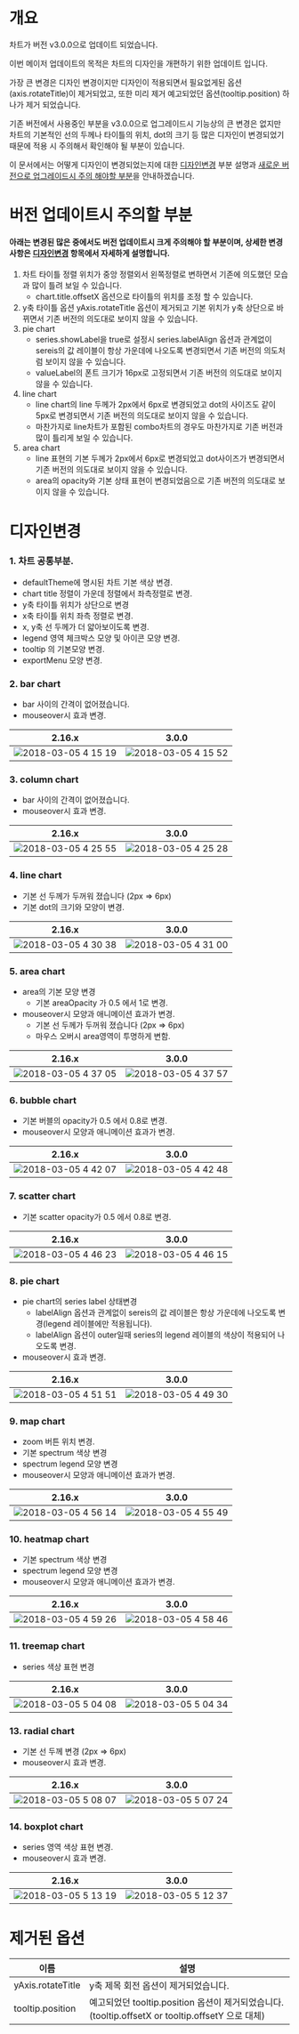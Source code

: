 
# 개요
 차트가 버전 v3.0.0으로 업데이트 되었습니다.

이번 메이저 업데이트의 목적은 차트의 디자인을 개편하기 위한 업데이트 입니다.

가장 큰 변경은 디자인 변경이지만 디자인이 적용되면서 필요없게된 옵션(axis.rotateTitle)이 제거되었고, 또한 미리 제거 예고되었던 옵션(tooltip.position) 하나가 제거 되었습니다.

기존 버전에서 사용중인 부분을 v3.0.0으로 업그레이드시 기능상의 큰 변경은 없지만 차트의 기본적인 선의 두께나 타이틀의 위치, dot의 크기 등 많은 디자인이 변경되었기 때문에 적용 시 주의해서 확인해야 될 부분이 있습니다.

이 문서에서는 어떻게 디자인이 변경되었는지에 대한 [디자인변경](#디자인변경) 부분 설명과 [새로운 버전으로 업그레이드시 주의 해야할 부분](#버전-업데이트시-주의할-부분)을 안내하겠습니다.

# 버전 업데이트시 주의할 부분
#### 아래는 변경된 많은 중에서도 버전 업데이트시 크게 주의해야 할 부분이며, 상세한 변경사항은 [디자인변경](#디자인변경) 항목에서 자세하게 설명합니다.

1. 차트 타이틀 정렬 위치가 중앙 정렬외서 왼쪽정렬로 변하면서 기존에 의도했던 모습과 많이 틀려 보일 수 있습니다.
    - chart.title.offsetX 옵션으로 타이틀의 위치를 조정 할 수 있습니다.
2. y축 타이틀 옵션 yAxis.rotateTitle 옵션이 제거되고 기본 위치가 y축 상단으로 바뀌면서 기존 버전의 의도대로 보이지 않을 수 있습니다.
3. pie chart
    - series.showLabel을 true로 설정시 series.labelAlign 옵션과 관계없이 sereis의 값 레이블이 항상 가운데에 나오도록 변경되면서 기존 버전의 의도처럼 보이지 않을 수 있습니다.
    - valueLabel의 폰트 크기가 16px로 고정되면서 기존 버전의 의도대로 보이지 않을 수 있습니다.
4. line chart
    - line chart의 line 두께가 2px에서 6px로 변경되었고 dot의 사이즈도 같이 5px로 변경되면서 기존 버전의 의도대로 보이지 않을 수 있습니다.
    - 마찬가지로 line차트가 포함된 combo차트의 경우도 마찬가지로 기존 버전과 많이 틀리게 보일 수 있습니다.
5. area chart
    - line 표현의 기본 두께가 2px에서 6px로 변경되었고 dot사이즈가 변경되면서 기존 버전의 의도대로 보이지 않을 수 있습니다.
    - area의 opacity와 기본 상태 표현이 변경되었음으로 기존 버전의 의도대로 보이지 않을 수 있습니다.


# 디자인변경
### 1. 차트 공통부분.
- defaultTheme에 명시된 차트 기본 색상 변경.
- chart title 정렬이 가운데 정렬에서 좌측정렬로 변경.
- y축 타이틀 위치가 상단으로 변경
- x축 타이틀 위치 좌측 정렬로 변경.
- x, y축 선 두께가 더 얇아보이도록 변경.
- legend 영역 체크박스 모양 및 아이콘 모양 변경.
- tooltip 의 기본모양 변경.
- exportMenu 모양 변경.

### 2. bar chart
- bar 사이의 간격이 없어졌습니다.
- mouseover시 효과 변경.

| 2.16.x | 3.0.0 |
| --- | --- |
|![2018-03-05 4 15 19](https://user-images.githubusercontent.com/35218826/36961894-9bf5a18c-2090-11e8-8281-489824fe1aa2.png)|![2018-03-05 4 15 52](https://user-images.githubusercontent.com/35218826/36961899-a2a99470-2090-11e8-9663-7d4014435656.png)|


### 3. column chart
- bar 사이의 간격이 없어졌습니다.
- mouseover시 효과 변경.

| 2.16.x | 3.0.0 |
| --- | --- |
|![2018-03-05 4 25 55](https://user-images.githubusercontent.com/35218826/36962203-ef9d75fc-2091-11e8-9e2d-866ac2e6a9b8.png)|![2018-03-05 4 25 28](https://user-images.githubusercontent.com/35218826/36962206-f201ecb0-2091-11e8-87af-5f95e22efbc1.png)|


### 4. line chart
- 기본 선 두께가 두꺼워 졌습니다 (2px => 6px)
- 기본 dot의 크기와 모양이 변경.

| 2.16.x | 3.0.0 |
| --- | --- |
|![2018-03-05 4 30 38](https://user-images.githubusercontent.com/35218826/36962387-b77d8c10-2092-11e8-86c0-fc3b637ce869.png)|![2018-03-05 4 31 00](https://user-images.githubusercontent.com/35218826/36962392-bae57408-2092-11e8-8ea9-473100d55f90.png)|



### 5. area chart
- area의 기본 모양 변경
  - 기본 areaOpacity 가 0.5 에서 1로 변경.
- mouseover시 모양과 애니메이션 효과가 변경.
  - 기본 선 두께가 두꺼워 졌습니다 (2px => 6px)
  - 마우스 오버시 area영역이 투명하게 변함.
  
| 2.16.x | 3.0.0 |
| --- | --- |
|![2018-03-05 4 37 05](https://user-images.githubusercontent.com/35218826/36962641-b7aefe20-2093-11e8-9a13-88e7e77f9ad0.png)|![2018-03-05 4 37 57](https://user-images.githubusercontent.com/35218826/36962644-b9515d2c-2093-11e8-92d0-423d22fa4653.png)|

### 6. bubble chart
- 기본 버블의 opacity가 0.5 에서 0.8로 변경.
- mouseover시 모양과 애니메이션 효과가 변경.

| 2.16.x | 3.0.0 |
| --- | --- |
|![2018-03-05 4 42 07](https://user-images.githubusercontent.com/35218826/36962792-50b48ed2-2094-11e8-9f77-dd9db1401ac1.png)|![2018-03-05 4 42 48](https://user-images.githubusercontent.com/35218826/36962793-50e40b58-2094-11e8-9a73-c1ebf1d6d7e1.png)|


### 7. scatter chart
- 기본 scatter opacity가 0.5 에서 0.8로 변경.

| 2.16.x | 3.0.0 |
| --- | --- |
|![2018-03-05 4 46 23](https://user-images.githubusercontent.com/35218826/36962935-c969acea-2094-11e8-9f15-e6bfbb1804c8.png)|![2018-03-05 4 46 15](https://user-images.githubusercontent.com/35218826/36962934-c92bde4c-2094-11e8-817d-8bcc1c4b806a.png)|




### 8. pie chart
- pie chart의 series label 상태변경
  - labelAlign 옵션과 관계없이 sereis의 값 레이블은 항상 가운데에 나오도록 변경(legend 레이블에만 적용됩니다).
  - labelAlign 옵션이 outer일때 series의 legend 레이블의 색상이 적용되어 나오도록 변경.
- mouseover시 효과 변경.

| 2.16.x | 3.0.0 |
| --- | --- |
|![2018-03-05 4 51 51](https://user-images.githubusercontent.com/35218826/36963176-89fb9414-2095-11e8-85ef-b16e2e7262ea.png)|![2018-03-05 4 49 30](https://user-images.githubusercontent.com/35218826/36963091-474d9da6-2095-11e8-814d-26f6a387336b.png)|



### 9. map chart
- zoom 버튼 위치 변경.
- 기본 spectrum 색상 변경
- spectrum legend 모양 변경
- mouseover시 모양과 애니메이션 효과가 변경.

| 2.16.x | 3.0.0 |
| --- | --- |
|![2018-03-05 4 56 14](https://user-images.githubusercontent.com/35218826/36963345-29aba7ba-2096-11e8-8566-6251d77f9dda.png)|![2018-03-05 4 55 49](https://user-images.githubusercontent.com/35218826/36963344-295d8972-2096-11e8-886f-c77d71b20407.png)|


### 10. heatmap chart
- 기본 spectrum 색상 변경
- spectrum legend 모양 변경
- mouseover시 모양과 애니메이션 효과가 변경.

| 2.16.x | 3.0.0 |
| --- | --- |
|![2018-03-05 4 59 26](https://user-images.githubusercontent.com/35218826/36963476-b0b7cbc6-2096-11e8-9df7-4a3e98691e48.png)|![2018-03-05 4 58 46](https://user-images.githubusercontent.com/35218826/36963475-b076c45a-2096-11e8-9ee8-19b397a67f77.png)|



### 11. treemap chart
- series 색상 표현 변경

| 2.16.x | 3.0.0 |
| --- | --- |
|![2018-03-05 5 04 08](https://user-images.githubusercontent.com/35218826/36963617-52fcc4ae-2097-11e8-8056-201fca1082a8.png)|![2018-03-05 5 04 34](https://user-images.githubusercontent.com/35218826/36963618-532d7522-2097-11e8-9139-390c49dc5a31.png)|




### 13. radial chart
- 기본 선 두께 변경 (2px => 6px)
- mouseover시 효과 변경.

| 2.16.x | 3.0.0 |
| --- | --- |
|![2018-03-05 5 08 07](https://user-images.githubusercontent.com/35218826/36963764-e04ce546-2097-11e8-9289-3fb0e6f21ed0.png)|![2018-03-05 5 07 24](https://user-images.githubusercontent.com/35218826/36963763-e01eb572-2097-11e8-8b15-b95ca56d66f9.png)|



### 14. boxplot chart
- series 영역 색상 표현 변경.
- mouseover시 효과 변경.

| 2.16.x | 3.0.0 |
| --- | --- |
|![2018-03-05 5 13 19](https://user-images.githubusercontent.com/35218826/36963975-93d36fea-2098-11e8-8ad7-23fe4085f74b.png)|![2018-03-05 5 12 37](https://user-images.githubusercontent.com/35218826/36963974-93a45750-2098-11e8-859f-d13b84db798c.png)|


# 제거된 옵션
| 이름 | 설명 |
| --- | --- |
| yAxis.rotateTitle | y축 제목 회전 옵션이 제거되었습니다. |
| tooltip.position | 예고되었던 tooltip.position 옵션이 제거되었습니다. (tooltip.offsetX or tooltip.offsetY 으로 대체) |
